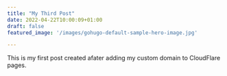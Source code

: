 ```yaml
---
title: "My Third Post"
date: 2022-04-22T10:00:09+01:00
draft: false
featured_image: '/images/gohugo-default-sample-hero-image.jpg'

---
```

This is my first post created afater adding my custom domain to CloudFlare pages.
